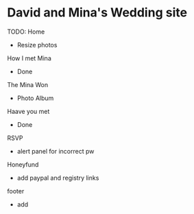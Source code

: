 # David and Mina's Wedding site

TODO:
Home
- Resize photos

How I met Mina
- Done

The Mina Won
- Photo Album

Haave you met
- Done

RSVP
- alert panel for incorrect pw

Honeyfund
- add paypal and registry links

footer
- add
